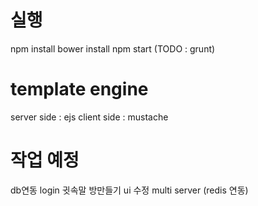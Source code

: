 # 실행
npm install
bower install
npm start
(TODO : grunt)


# template engine
server side : ejs
client side : mustache


# 작업 예정
db연동
login
귓속말
방만들기
ui 수정
multi server (redis 연동)
